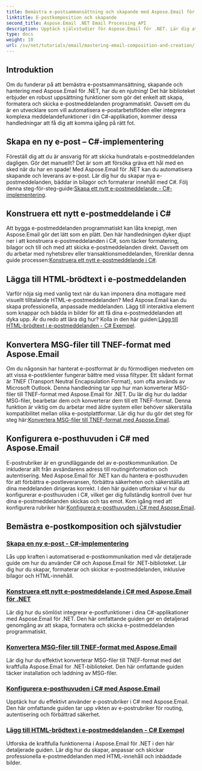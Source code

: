 ```yaml
---
title: Bemästra e-postsammansättning och skapande med Aspose.Email för .NET
linktitle: E-postkomposition och skapande
second_title: Aspose.Email .NET Email Processing API
description: Upptäck självstudier för Aspose.Email för .NET. Lär dig att skapa, formatera och skicka e-postmeddelanden programmatiskt, inklusive avancerade funktioner som bilagor och HTML-innehåll.
type: docs
weight: 10
url: /sv/net/tutorials/email/mastering-email-composition-and-creation/
---
```

## Introduktion

Om du funderar på att bemästra e-postsammansättning, skapande och hantering med Aspose.Email för .NET, har du en njutning! Det här biblioteket erbjuder en robust uppsättning funktioner som gör det enkelt att skapa, formatera och skicka e-postmeddelanden programmatiskt. Oavsett om du är en utvecklare som vill automatisera e-postarbetsflöden eller integrera komplexa meddelandefunktioner i din C#-applikation, kommer dessa handledningar att få dig att komma igång på rätt fot.

## Skapa en ny e-post – C#-implementering  

Föreställ dig att du är ansvarig för att skicka hundratals e-postmeddelanden dagligen. Gör det manuellt? Det är som att försöka gräva ett hål med en sked när du har en spade! Med Aspose.Email för .NET kan du automatisera skapande och leverans av e-post. Lär dig hur du skapar nya e-postmeddelanden, bäddar in bilagor och formaterar innehåll med C#. Följ denna steg-för-steg-guide:[Skapa ett nytt e-postmeddelande - C#-implementering](./craft-a-fresh-email-csharp-implementation/).


## Konstruera ett nytt e-postmeddelande i C#  

 Att bygga e-postmeddelanden programmatiskt kan låta knepigt, men Aspose.Email gör det lätt som en plätt. Den här handledningen dyker djupt ner i att konstruera e-postmeddelanden i C#, som täcker formatering, bilagor och till och med att skicka e-postmeddelanden direkt. Oavsett om du arbetar med nyhetsbrev eller transaktionsmeddelanden, förenklar denna guide processen:[Konstruera ett nytt e-postmeddelande i C#](./construct-a-new-mail-message-in-csharp/).

## Lägga till HTML-brödtext i e-postmeddelanden  

Varför nöja sig med vanlig text när du kan imponera dina mottagare med visuellt tilltalande HTML-e-postmeddelanden? Med Aspose.Email kan du skapa professionella, anpassade meddelanden. Lägg till interaktiva element som knappar och bädda in bilder för att få dina e-postmeddelanden att dyka upp. Är du redo att lära dig hur? Kolla in den här guiden:[Lägg till HTML-brödtext i e-postmeddelanden - C# Exempel](./add-html-body-to-emails-csharp-example/).

## Konvertera MSG-filer till TNEF-format med Aspose.Email  

 Om du någonsin har hanterat e-postformat är du förmodligen medveten om att vissa e-postklienter fungerar bättre med vissa filtyper. Ett sådant format är TNEF (Transport Neutral Encapsulation Format), som ofta används av Microsoft Outlook. Denna handledning tar upp hur man konverterar MSG-filer till TNEF-format med Aspose.Email för .NET. Du lär dig hur du laddar MSG-filer, bearbetar dem och konverterar dem till ett TNEF-format. Denna funktion är viktig om du arbetar med äldre system eller behöver säkerställa kompatibilitet mellan olika e-postplattformar. Lär dig hur du gör det steg för steg här:[Konvertera MSG-filer till TNEF-format med Aspose.Email](./converting-msg-files-to-tnef-format/).

## Konfigurera e-posthuvuden i C# med Aspose.Email  

 E-postrubriker är en grundläggande del av e-postkommunikation. De inkluderar allt från avsändarens adress till routinginformation och autentisering. Med Aspose.Email för .NET kan du hantera e-posthuvuden för att förbättra e-postleveransen, förbättra säkerheten och säkerställa att dina meddelanden dirigeras korrekt. I den här guiden utforskar vi hur du konfigurerar e-posthuvuden i C#, vilket ger dig fullständig kontroll över hur dina e-postmeddelanden skickas och tas emot. Kom igång med att konfigurera rubriker här:[Konfigurera e-posthuvuden i C# med Aspose.Email](./configure-email-headers-in-csharp/).

## Bemästra e-postkomposition och självstudier
### [Skapa en ny e-post - C#-implementering](./craft-a-fresh-email-csharp-implementation/)
Lås upp kraften i automatiserad e-postkommunikation med vår detaljerade guide om hur du använder C# och Aspose.Email för .NET-biblioteket. Lär dig hur du skapar, formaterar och skickar e-postmeddelanden, inklusive bilagor och HTML-innehåll.
### [Konstruera ett nytt e-postmeddelande i C# med Aspose.Email för .NET](./construct-a-new-mail-message-in-csharp/)
Lär dig hur du sömlöst integrerar e-postfunktioner i dina C#-applikationer med Aspose.Email för .NET. Den här omfattande guiden ger en detaljerad genomgång av att skapa, formatera och skicka e-postmeddelanden programmatiskt.
### [Konvertera MSG-filer till TNEF-format med Aspose.Email](./converting-msg-files-to-tnef-format/)
Lär dig hur du effektivt konverterar MSG-filer till TNEF-format med det kraftfulla Aspose.Email for .NET-biblioteket. Den här omfattande guiden täcker installation och laddning av MSG-filer. 
### [Konfigurera e-posthuvuden i C# med Aspose.Email](./configure-email-headers-in-csharp/)
Upptäck hur du effektivt använder e-postrubriker i C# med Aspose.Email. Den här omfattande guiden tar upp vikten av e-postrubriker för routing, autentisering och förbättrad säkerhet.
### [Lägg till HTML-brödtext i e-postmeddelanden - C# Exempel](./add-html-body-to-emails-csharp-example/)
Utforska de kraftfulla funktionerna i Aspose.Email för .NET i den här detaljerade guiden. Lär dig hur du skapar, anpassar och skickar professionella e-postmeddelanden med HTML-innehåll och inbäddade bilder.